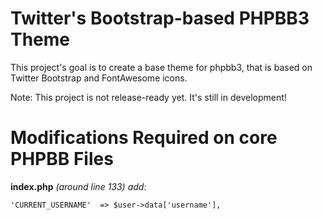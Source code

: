 Twitter's Bootstrap-based PHPBB3 Theme
======================================

This project's goal is to create a base theme for phpbb3, that is based on Twitter Bootstrap and FontAwesome icons.


Note: This project is not release-ready yet. It's still in development!


Modifications Required on core PHPBB Files
==========================================

**index.php**
_(around line 133) add:_

	'CURRENT_USERNAME'	=> $user->data['username'],

